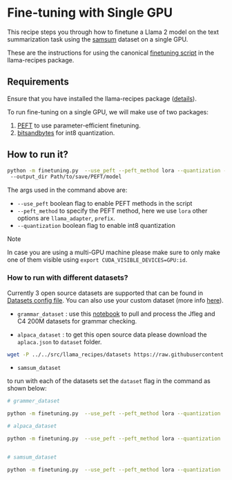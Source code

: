 # Fine-tuning with Single GPU
This recipe steps you through how to finetune a Llama 2 model on the text summarization task using the [samsum](https://huggingface.co/datasets/samsum) dataset on a single GPU.

These are the instructions for using the canonical [finetuning script](../../src/llama_recipes/finetuning.py) in the llama-recipes package.


## Requirements

Ensure that you have installed the llama-recipes package ([details](../../README.md#installing)).

To run fine-tuning on a single GPU, we will make use of two packages:
1. [PEFT](https://github.com/huggingface/peft) to use parameter-efficient finetuning.
2. [bitsandbytes](https://github.com/TimDettmers/bitsandbytes) for int8 quantization.


## How to run it?

```bash
python -m finetuning.py  --use_peft --peft_method lora --quantization --use_fp16 --model_name /data/ai/models/nlp/llama/models/llama-2-7b
 --output_dir Path/to/save/PEFT/model
```
The args used in the command above are:

* `--use_peft` boolean flag to enable PEFT methods in the script
* `--peft_method` to specify the PEFT method, here we use `lora` other options are `llama_adapter`, `prefix`.
* `--quantization` boolean flag to enable int8 quantization

> [!NOTE]  
> In case you are using a multi-GPU machine please make sure to only make one of them visible using `export CUDA_VISIBLE_DEVICES=GPU:id`.

 
### How to run with different datasets?

Currently 3 open source datasets are supported that can be found in [Datasets config file](../../src/llama_recipes/configs/datasets.py). You can also use your custom dataset (more info [here](./datasets/README.md)).

* `grammar_dataset` : use this [notebook](../../src/llama_recipes/datasets/grammar_dataset/grammar_dataset_process.ipynb) to pull and process the Jfleg and C4 200M datasets for grammar checking.

* `alpaca_dataset` : to get this open source data please download the `aplaca.json` to `dataset` folder.


```bash
wget -P ../../src/llama_recipes/datasets https://raw.githubusercontent.com/tatsu-lab/stanford_alpaca/main/alpaca_data.json
```

* `samsum_dataset`

to run with each of the datasets set the `dataset` flag in the command as shown below:

```bash
# grammer_dataset

python -m finetuning.py  --use_peft --peft_method lora --quantization  --dataset grammar_dataset --model_name /data/ai/models/nlp/llama/models/llama-2-7b --output_dir Path/to/save/PEFT/model

# alpaca_dataset

python -m finetuning.py  --use_peft --peft_method lora --quantization  --dataset alpaca_dataset --model_name /data/ai/models/nlp/llama/models/llama-2-7b --output_dir Path/to/save/PEFT/model


# samsum_dataset

python -m finetuning.py  --use_peft --peft_method lora --quantization  --dataset samsum_dataset --model_name /data/ai/models/nlp/llama/models/llama-2-7b --output_dir Path/to/save/PEFT/model

```
